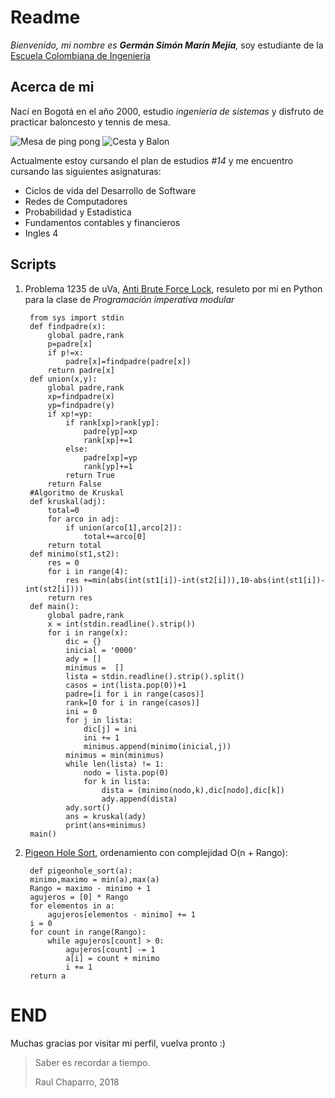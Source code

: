 ﻿# Readme
*Bienvenido, mi nombre es **Germán Simón Marín Mejía**,* soy estudiante de la [Escuela Colombiana de Ingeniería](https://www.escuelaing.edu.co/es/) 

## Acerca de mi
Nací en Bogotá en el año 2000, estudio *ingenieria de sistemas* y disfruto de practicar baloncesto y tennis de mesa.


  ![Mesa de ping pong](https://image.freepik.com/foto-gratis/tenis-mesa-o-ping-pong_1232-2632.jpg)
  ![Cesta y Balon](http://www.dondeporte.com/wp/wp-ddp/wp-content/uploads/2018/04/medidas-canastas-baloncesto.jpg)


Actualmente estoy cursando el plan de estudios *#14* y  me encuentro cursando las siguientes asignaturas: 
- Ciclos de vida del Desarrollo de Software
- Redes de Computadores
- Probabilidad y Estadistica
- Fundamentos contables y financieros
- Ingles 4

## Scripts
1. Problema 1235 de uVa, [Anti Brute Force Lock](https://uva.onlinejudge.org/index.php?option=com_onlinejudge&Itemid=8&page=show_problem&problem=3676), resuleto por mi en Python para la clase de *Programación imperativa modular*


        from sys import stdin
        def findpadre(x):
            global padre,rank
            p=padre[x]
            if p!=x:
                padre[x]=findpadre(padre[x])
            return padre[x]
        def union(x,y):
            global padre,rank
            xp=findpadre(x)
            yp=findpadre(y)
            if xp!=yp:
                if rank[xp]>rank[yp]:
                    padre[yp]=xp
                    rank[xp]+=1
                else:
                    padre[xp]=yp
                    rank[yp]+=1
                return True
            return False
        #Algoritmo de Kruskal
        def kruskal(adj):
            total=0
            for arco in adj:
                if union(arco[1],arco[2]):
                    total+=arco[0]
            return total
        def minimo(st1,st2):
            res = 0
            for i in range(4):
                res +=min(abs(int(st1[i])-int(st2[i])),10-abs(int(st1[i])-int(st2[i])))
            return res
        def main():
            global padre,rank
            x = int(stdin.readline().strip())
            for i in range(x):
                dic = {}
                inicial = '0000'
                ady = []
                minimus =  []
                lista = stdin.readline().strip().split()
                casos = int(lista.pop(0))+1
                padre=[i for i in range(casos)]
                rank=[0 for i in range(casos)]
                ini = 0
                for j in lista:
                    dic[j] = ini
                    ini += 1
                    minimus.append(minimo(inicial,j))
                minimus = min(minimus)
                while len(lista) != 1:
                    nodo = lista.pop(0)
                    for k in lista:
                        dista = (minimo(nodo,k),dic[nodo],dic[k])
                        ady.append(dista)
                ady.sort()
                ans = kruskal(ady)
                print(ans+minimus)   
        main()
2. [Pigeon Hole Sort](https://www.youtube.com/watch?v=nVQz0kZNC64), ordenamiento con complejidad O(n + Rango):

        def pigeonhole_sort(a): 
        minimo,maximo = min(a),max(a) 
        Rango = maximo - minimo + 1
        agujeros = [0] * Rango 
        for elementos in a: 
            agujeros[elementos - minimo] += 1
        i = 0
        for count in range(Rango): 
            while agujeros[count] > 0: 
                agujeros[count] -= 1
                a[i] = count + minimo
                i += 1
        return a
              
# END

Muchas gracias por visitar mi perfil, vuelva pronto :)

>  Saber es recordar a tiempo. 
>
>    Raul Chaparro, 2018 
